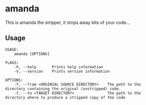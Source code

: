 # amanda
This is amanda the stripper, it strips away bits of your code...

## Usage
```
USAGE:
    amanda [OPTIONS]

FLAGS:
    -h, --help       Prints help information
    -V, --version    Prints version information

OPTIONS:
    -f, --from <ORGINIAL SOURCE DIRECTORY>    The path to the directory containing the original (unstripped) code.
    -t, --to <TARGET DIRECTORY>               The path to the directory where to produce a stripped copy of the code
```
